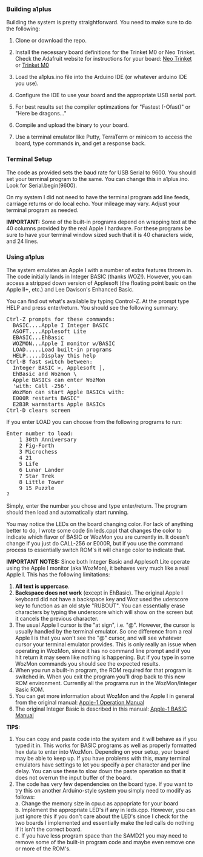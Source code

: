 ### Building a1plus ###

Building the system is pretty straightforward. You need to make sure to do the following:
1. Clone or download the repo.
2. Install the necessary board definitions for the Trinket M0 or Neo Trinket. Check the Adafruit
website for instructions for your board:
[Neo Trinket](https://learn.adafruit.com/adafruit-neo-trinkey/arduino-ide-setup) or 
[Trinket M0](https://learn.adafruit.com/adafruit-trinket-m0-circuitpython-arduino/arduino-ide-setup)

3. Load the a1plus.ino file into the Arduino IDE (or whatever arduino IDE you use).
4. Configure the IDE to use your board and the appropriate USB serial port.
6. For best results set the compiler optimzations for "Fastest (-Ofast)" or "Here be dragons..."
7. Compile and upload the binary to your board.
8. Use a terminal emulator like Putty, TerraTerm or minicom to access the board, type commands in, and
get a response back.

### Terminal Setup ###

The code as provided sets the baud rate for USB Serial to 9600.  You should set your terminal program
to the same. You can change this in a1plus.ino. Look for Serial.begin(9600). 

On my system I did not need to have the terminal program add line feeds, carriage returns or do local echo.
Your mileage may vary. Adjust your terminal program as needed.

**IMPORTANT:** Some of the built-in programs depend on wrapping text at the 40 columns provided by the
real Apple I hardware. For these programs be sure to have your terminal window sized such that it is 40
characters wide, and 24 lines.

### Using a1plus ###

The system emulates an Apple I with a number of extra features thrown in. The code initially lands
in Integer BASIC (thanks WOZ!). However, you can access a stripped down version of Applesoft (the
floating point basic on the Apple II+, etc.) and Lee Davison's Enhanced Basic. 

You can find out what's available by typing Control-Z. At the prompt type HELP and press enter/return.
You should see the following summary:
<pre>
Ctrl-Z prompts for these commands:
  BASIC....Apple I Integer BASIC
  ASOFT....Applesoft Lite
  EBASIC...EhBasic
  WOZMON...Apple I monitor w/BASIC
  LOAD.....Load built-in programs
  HELP.....Display this help
Ctrl-B fast switch between:
  Integer BASIC >, Applesoft ], 
  EhBasic and Wozmon \
  Apple BASICs can enter WozMon
  'with: Call -256'.
  WozMon can start Apple BASICs with:
  E000R restarts BASIC"
  E2B3R warmstarts Apple BASICs
Ctrl-D clears screen
</pre>
If you enter LOAD you can choose from the following programs to run:
<pre>
Enter number to load:
    1 30th Anniversary
    2 Fig-Forth
    3 Microchess
    4 21
    5 Life
    6 Lunar Lander
    7 Star Trek
    8 Little Tower
    9 15 Puzzle
?
</pre>
Simply, enter the number you chose and type enter/return. The program should then load and automatically start running.

You may notice the LEDs on the board changing color. For lack of anything better to do, I wrote some code (in leds.cpp) that changes the color to indicate which flavor of BASIC or WozMon you are currently in. It doesn't change if you just do CALL-256 or E000R, but if you use the command process to essentially switch ROM's it will change color to indicate that.

**IMPORTANT NOTES:** Since both Integer Basic and Applesoft Lite operate using the Apple I monitor (aka WozMon), it behaves very much like a real Apple I. This has the following limitations:
1. **All text is uppercase**.
2. **Backspace does not work** (except in EhBasic). The original Apple I keyboard did not have a backspace key and Woz used the uderscore key to function as an old style "RUBOUT". You can essentially erase characters by typing the underscore which will show on the screen but it cancels the previous character.
3. The usual Apple I cursor is the "at sign", i.e. "@". However, the cursor is usually handled by the terminal emulator. So one difference from a real Apple I is that you won't see the "@" cursor, and will see whatever cursor your terminal emulator provides. This is only really an issue when operating in WozMon, since it has no command line prompt and if you hit return it may seem like nothing is happening. But if you type in some WozMon commands you should see the expected results.
4. When you run a built-in program, the ROM required for that program is switched in. When you exit the program you'll drop back to this new ROM environment. Currently all the programs run in the WozMon/Integer Basic ROM.
5. You can get more information about WozMon and the Apple I in general from the original manual:
[Apple-1 Operation Manual](http://s3data.computerhistory.org/brochures/apple.applei.1976.102646518.pdf)
6. The original Integer Basic is described in this manual:
[Apple-1 BASIC Manual](https://www.applefritter.com/files/basicman.pdf)

**TIPS:** 
1. You can copy and paste code into the system and it will behave as if you typed it in. This works for BASIC programs as well as properly formatted hex data to enter into WozMon. Depending on your setup, your board may be able to keep up. If you have problems with this, many terminal emulators have settings to let you specify a per character and per line delay. You can use these to slow down the paste operation so that it does not overrun the input buffer of the board.
2. The code has very few dependencies on the board type. If you want to try this on another Arduino-style system you simply need to modify as follows:<br>
a. Change the memory size in cpu.c as appopriate for your board<br>
b. Implement the appropriate LED's if any in leds.cpp. However, you can just ignore this if you don't care about the LED's since I check for the two boards I implemented and essentially make the led calls do nothing if it isn't the correct board.<br>
c. If you have less program space than the SAMD21 you may need to remove some of the built-in program code and maybe even remove one or more of the ROM's.<br>

